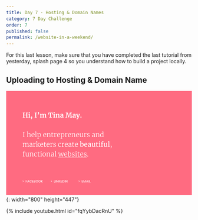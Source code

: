 ```yaml
---
title: Day 7 - Hosting & Domain Names
category: 7 Day Challenge
order: 7
published: false
permalink: /website-in-a-weekend/
---
```


For this last lesson, make sure that you have completed the last tutorial from yesterday, splash page 4 so you understand how to build a project locally.&nbsp;

## Uploading to Hosting & Domain Name

![](/uploads/simple.png){: width="800" height="447"}

{% include youtube.html id="fqYybDacRnU" %}